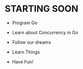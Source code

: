 # STARTING SOON

- Program Go

- Learn about Concurrency
  in Go

- Follow our dreams

- Learn Things

- Have Fun!
